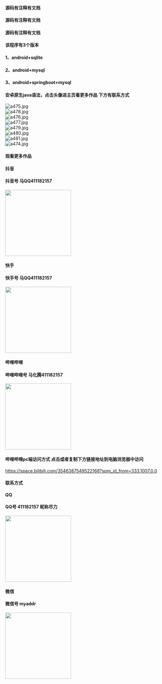 #### 源码有注释有文档
#### 源码有注释有文档
#### 源码有注释有文档
#### 该程序有3个版本
#### 1、android+sqlite
#### 2、android+mysql
#### 3、android+springboot+mysql
#### 安卓原生java语法，点击头像进主页看更多作品 下方有联系方式
 <img src='https://img.alicdn.com/imgextra/i3/1658540494/O1CN01MiR5CA1FWIao7jnpD_!!1658540494.jpg' alt='a475.jpg' /></br> 
 <img src='https://img.alicdn.com/imgextra/i2/1658540494/O1CN010oSmbD1FWIauD0TNZ_!!1658540494.jpg' alt='a478.jpg' /></br> 
 <img src='https://img.alicdn.com/imgextra/i3/1658540494/O1CN01bIemuo1FWIaprQvtE_!!1658540494.jpg' alt='a476.jpg' /></br> 
 <img src='https://img.alicdn.com/imgextra/i3/1658540494/O1CN01kszz5h1FWIat5Xzft_!!1658540494.jpg' alt='a477.jpg' /></br> 
 <img src='https://img.alicdn.com/imgextra/i2/1658540494/O1CN01yOLB4e1FWIas2ieY4_!!1658540494.jpg' alt='a479.jpg' /></br> 
 <img src='https://img.alicdn.com/imgextra/i2/1658540494/O1CN01Kpez3r1FWIatSat8D_!!1658540494.jpg' alt='a480.jpg' /></br> 
 <img src='https://img.alicdn.com/imgextra/i4/1658540494/O1CN01EzNDZH1FWIaprS8ko_!!1658540494.jpg' alt='a481.jpg' /></br> 
 <img src='https://img.alicdn.com/imgextra/i1/1658540494/O1CN01efsWDa1FWIapsWw7g_!!1658540494.jpg' alt='a474.jpg' /></br>
#### 观看更多作品

#### 抖音
#### 抖音号  马QQ411182157
<img src="https://gitee.com/QQ411182157/mingpian/raw/master/douyin.png" width="210px">

#### 快手
#### 快手号  马QQ411182157

<img src="https://gitee.com/QQ411182157/mingpian/raw/master/kuaishou.jpg" width="210px">

#### 哔哩哔哩
#### 哔哩哔哩号  马化腾411182157

<img src="https://gitee.com/QQ411182157/mingpian/raw/master/bili.png" width="210px">

#### 哔哩哔哩pc端访问方式 点击或者复制下方链接地址到电脑浏览器中访问

https://space.bilibili.com/3546387549522168?spm_id_from=333.1007.0.0


#### 联系方式
#### QQ
#### QQ号 411182157 昵称尽力

<img src="https://gitee.com/QQ411182157/mingpian/raw/master/qq.jpg" width="210px">

#### 微信
#### 微信号 myaddr

<img src="https://gitee.com/QQ411182157/mingpian/raw/master/weixin.png" width="210px">

